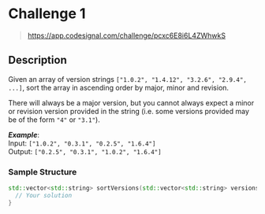 # Challenge 1

> https://app.codesignal.com/challenge/pcxc6E8i6L4ZWhwkS

## Description

Given an array of version strings `["1.0.2", "1.4.12", "3.2.6", "2.9.4", ...]`, sort the array in ascending order by major, minor and revision.

There will always be a major version, but you cannot always expect a minor or revision version provided in the string (i.e. some versions provided may be of the form `"4"` or `"3.1"`).

_**Example**_:\
Input: `["1.0.2", "0.3.1", "0.2.5", "1.6.4"]`\
Output: `["0.2.5", "0.3.1", "1.0.2", "1.6.4"]`

### Sample Structure

```cpp
std::vector<std::string> sortVersions(std::vector<std::string> versions) {
  // Your solution
}
```
